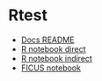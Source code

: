 # Rtest

* [Docs README](./docs/README.md)
* [R notebook direct](./docs/default_example.nb.html)
* [R notebook indirect](./docs/index.html)
* [FICUS notebook](./docs/fticr_statistics_organic.nb.html)
